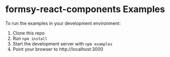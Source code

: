 formsy-react-components Examples
================================

To run the examples in your development environment:

1. Clone this repo
2. Run `npm install`
3. Start the development server with `npm examples`
4. Point your browser to http://localhost:3000
